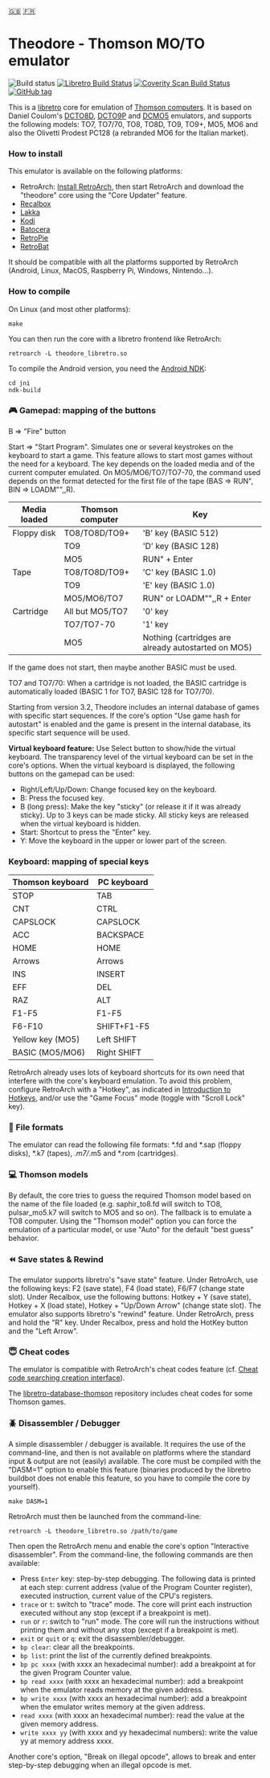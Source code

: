 [:gb:](https://github.com/Zlika/theodore/blob/master/README.md)
[:fr:](https://github.com/Zlika/theodore/blob/master/README-FR.md)

Theodore - Thomson MO/TO emulator
====================================

![Build status](https://github.com/Zlika/theodore/workflows/CI/badge.svg)
[![Libretro Build Status](https://img.shields.io/gitlab/pipeline/libretro/theodore/master?gitlab_url=https%3A%2F%2Fgit.libretro.com)](https://git.libretro.com/libretro/theodore/-/pipelines)
[![Coverity Scan Build Status](https://scan.coverity.com/projects/15677/badge.svg)](https://scan.coverity.com/projects/zlika-theodore)
[![GitHub tag](https://img.shields.io/github/tag/Zlika/theodore.svg)](https://github.com/Zlika/theodore/releases)

This is a [libretro](https://github.com/libretro) core for emulation of [Thomson computers](https://en.wikipedia.org/wiki/Thomson_computers). It is based on Daniel Coulom's [DCTO8D](http://dcto8.free.fr/), [DCTO9P](http://dcto9p.free.fr/) and [DCMO5](http://dcmo5.free.fr/) emulators, and supports the following models: TO7, TO7/70, TO8, TO8D, TO9, TO9+, MO5, MO6 and also the Olivetti Prodest PC128 (a rebranded MO6 for the Italian market).

### How to install

This emulator is available on the following platforms:
* RetroArch: [Install RetroArch](http://www.retroarch.com/?page=platforms), then start RetroArch and download the "theodore" core using the "Core Updater" feature.
* [Recalbox](https://www.recalbox.com/)
* [Lakka](http://www.lakka.tv/)
* [Kodi](https://kodi.tv/)
* [Batocera](https://batocera.org/)
* [RetroPie](https://retropie.org.uk/)
* [RetroBat](https://www.retrobat.ovh/)

It should be compatible with all the platforms supported by RetroArch (Android, Linux, MacOS, Raspberry Pi, Windows, Nintendo...).

### How to compile

On Linux (and most other platforms):
```
make
```
You can then run the core with a libretro frontend like RetroArch:
```
retroarch -L theodore_libretro.so
```

To compile the Android version, you need the [Android NDK](https://developer.android.com/ndk/downloads/):
```
cd jni
ndk-build
```

### :video_game: Gamepad: mapping of the buttons

B => "Fire" button

Start => "Start Program". Simulates one or several keystrokes on the keyboard to start a game. This feature allows to start most games without the need for a keyboard. The key depends on the loaded media and of the current computer emulated. On MO5/MO6/TO7/TO7-70, the command used depends on the format detected for the first file of the tape (BAS => RUN", BIN => LOADM"",,R).

| Media loaded | Thomson computer | Key                 |
| ------------ | ---------------- | ------------------- |
| Floppy disk  | TO8/TO8D/TO9+    | 'B' key (BASIC 512) |
|              | TO9              | 'D' key (BASIC 128) |
|              | MO5              | RUN" + Enter        |
| Tape         | TO8/TO8D/TO9+    | 'C' key (BASIC 1.0) |
|              | TO9              | 'E' key (BASIC 1.0) |
|              | MO5/MO6/TO7      | RUN" or LOADM"",,R + Enter |
| Cartridge    | All but MO5/TO7  | '0' key             |
|              | TO7/TO7-70       | '1' key             |
|              | MO5              | Nothing (cartridges are already autostarted on MO5) |

If the game does not start, then maybe another BASIC must be used.

TO7 and TO7/70: When a cartridge is not loaded, the BASIC cartridge is automatically loaded (BASIC 1 for TO7, BASIC 128 for TO7/70).

Starting from version 3.2, Theodore includes an internal database of games with specific start sequences. If the core's option "Use game hash for autostart" is enabled and the game is present in the internal database, its specific start sequence will be used.

**Virtual keyboard feature:** Use Select button to show/hide the virtual keyboard. The transparency level of the virtual keyboard can be set in the core's options.
When the virtual keyboard is displayed, the following buttons on the gamepad can be used:
* Right/Left/Up/Down: Change focused key on the keyboard.
* B: Press the focused key.
* B (long press): Make the key "sticky" (or release it if it was already sticky). Up to 3 keys can be made sticky. All sticky keys are released when the virtual keyboard is hidden.
* Start: Shortcut to press the "Enter" key.
* Y: Move the keyboard in the upper or lower part of the screen.

### Keyboard: mapping of special keys

| Thomson keyboard | PC keyboard |
| ------------- | ------------- |
| STOP  | TAB  |
| CNT  | CTRL  |
| CAPSLOCK  | CAPSLOCK  |
| ACC  | BACKSPACE  |
| HOME  | HOME  |
| Arrows  | Arrows  |
| INS  | INSERT  |
| EFF  | DEL  |
| RAZ  | ALT  |
| F1-F5  | F1-F5  |
| F6-F10  | SHIFT+F1-F5  |
| Yellow key (MO5) | Left SHIFT |
| BASIC (MO5/MO6) | Right SHIFT |

RetroArch already uses lots of keyboard shortcuts for its own need that interfere with the core's keyboard emulation. To avoid this problem, configure RetroArch with a "Hotkey", as indicated in [Introduction to Hotkeys](https://docs.libretro.com/guides/retroarch-keyboard-controls/#introduction-to-hotkeys), and/or use the "Game Focus" mode (toggle with "Scroll Lock" key).

### :floppy_disk: File formats

The emulator can read the following file formats: *.fd and *.sap (floppy disks), *.k7 (tapes), *.m7/*.m5 and *.rom (cartridges).

### :computer: Thomson models

By default, the core tries to guess the required Thomson model based on the name of the file loaded (e.g. saphir_to8.fd will switch to TO8, pulsar_mo5.k7 will switch to MO5 and so on). The fallback is to emulate a TO8 computer. Using the "Thomson model" option you can force the emulation of a particular model, or use "Auto" for the default "best guess" behavior.

### :rewind: Save states & Rewind

The emulator supports libretro's "save state" feature. Under RetroArch, use the following keys: F2 (save state), F4 (load state), F6/F7 (change state slot). Under Recalbox, use the following buttons: Hotkey + Y (save state), Hotkey + X (load state), Hotkey + "Up/Down Arrow" (change state slot).
The emulator also supports libretro's "rewind" feature. Under RetroArch, press and hold the "R" key. Under Recalbox, press and hold the HotKey button and the "Left Arrow".

### :innocent: Cheat codes

The emulator is compatible with RetroArch's cheat codes feature (cf. [Cheat code searching creation interface](https://www.libretro.com/index.php/upcoming-retroarch-1-7-4-cheat-code-searchingcreation-interface-with-rumble-features/)).

The [libretro-database-thomson](https://github.com/Zlika/libretro-database-thomson) repository includes cheat codes for some Thomson games.

### :beetle: Disassembler / Debugger

A simple disassembler / debugger is available. It requires the use of the command-line, and then is not available on platforms where the standard input & output are not (easily) available.
The core must be compiled with the "DASM=1" option to enable this feature (binaries produced by the libretro buildbot does not enable this feature, so you have to compile the core by yourself).
```
make DASM=1
```
RetroArch must then be launched from the command-line:
```
retroarch -L theodore_libretro.so /path/to/game
```
Then open the RetroArch menu and enable the core's option "Interactive disassembler".
From the command-line, the following commands are then available:
* Press `Enter` key: step-by-step debugging. The following data is printed at each step: current address (value of the Program Counter register), executed instruction, current value of the CPU's registers.
* `trace` or `t`: switch to "trace" mode. The core will print each instruction executed without any stop (except if a breakpoint is met).
* `run` or `r`: switch to "run" mode. The core will run the instructions without printing them and without any stop (except if a breakpoint is met).
* `exit` or `quit` or `q`: exit the disassembler/debugger.
* `bp clear`: clear all the breakpoints.
* `bp list`: print the list of the currently defined breakpoints.
* `bp pc xxxx` (with xxxx an hexadecimal number): add a breakpoint at for the given Program Counter value.
* `bp read xxxx` (with xxxx an hexadecimal number): add a breakpoint when the emulator reads memory at the given address.
* `bp write xxxx` (with xxxx an hexadecimal number): add a breakpoint when the emulator writes memory at the given address.
* `read xxxx` (with xxxx an hexadecimal number): read the value at the given memory address.
* `write xxxx yy` (with xxxx and yy hexadecimal numbers): write the value yy at memory address xxxx.

Another core's option, "Break on illegal opcode", allows to break and enter step-by-step debugging when an illegal opcode is met.
